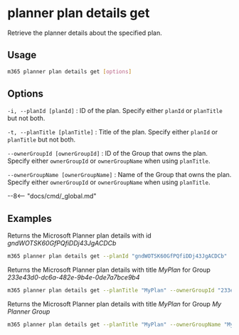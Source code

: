 # planner plan details get

Retrieve the planner details about the specified plan.

## Usage

```sh
m365 planner plan details get [options]
```

## Options

`-i, --planId [planId]`
: ID of the plan. Specify either `planId` or `planTitle` but not both.

`-t, --planTitle [planTitle]`
: Title of the plan. Specify either `planId` or `planTitle` but not both.

`--ownerGroupId [ownerGroupId]`
: ID of the Group that owns the plan. Specify either `ownerGroupId` or `ownerGroupName` when using `planTitle`.

`--ownerGroupName [ownerGroupName]`
: Name of the Group that owns the plan. Specify either `ownerGroupId` or `ownerGroupName` when using `planTitle`.

--8<-- "docs/cmd/_global.md"

## Examples

Returns the Microsoft Planner plan details with id _gndWOTSK60GfPQfiDDj43JgACDCb_

```sh
m365 planner plan details get --planId "gndWOTSK60GfPQfiDDj43JgACDCb"
```

Returns the Microsoft Planner plan details with title _MyPlan_ for Group _233e43d0-dc6a-482e-9b4e-0de7a7bce9b4_

```sh
m365 planner plan details get --planTitle "MyPlan" --ownerGroupId "233e43d0-dc6a-482e-9b4e-0de7a7bce9b4"
```

Returns the Microsoft Planner plan details with title _MyPlan_ for Group _My Planner Group_

```sh
m365 planner plan details get --planTitle "MyPlan" --ownerGroupName "My Planner Group"
```
